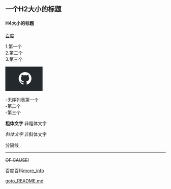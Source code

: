 ## 一个H2大小的标题

#### H4大小的标题

[百度](www.baidu.com)

1.第一个<br>
2.第二个<br>
3.第三个<br>



![1](https://github.com/blackcat-gwy/CPE-gwy/blob/main/GitHub.png)

-无序列表第一个<br>
-第二个<br>
-第三个<br>


**粗体文字**  非粗体文字

*斜体文字*  非斜体文字

分隔线
_____________


~~OF CAUSE!~~

百度百科[more_info](https://baike.baidu.com/item/young%20and%20beautiful)

[goto_README.md](/README.md)





